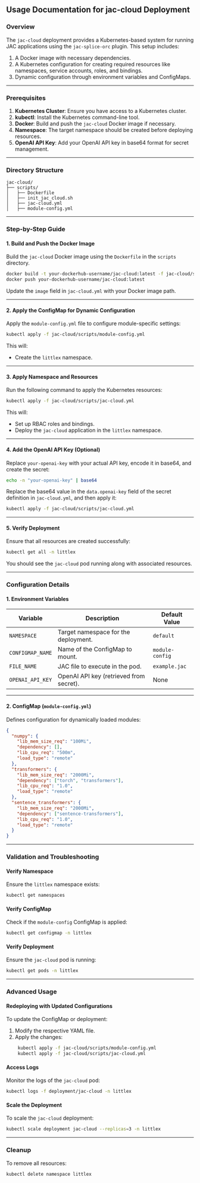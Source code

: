 ## Usage Documentation for jac-cloud Deployment

### Overview
The `jac-cloud` deployment provides a Kubernetes-based system for running JAC applications using the `jac-splice-orc` plugin. This setup includes:
1. A Docker image with necessary dependencies.
2. A Kubernetes configuration for creating required resources like namespaces, service accounts, roles, and bindings.
3. Dynamic configuration through environment variables and ConfigMaps.

---

### Prerequisites
1. **Kubernetes Cluster**: Ensure you have access to a Kubernetes cluster.
2. **kubectl**: Install the Kubernetes command-line tool.
3. **Docker**: Build and push the `jac-cloud` Docker image if necessary.
4. **Namespace**: The target namespace should be created before deploying resources.
5. **OpenAI API Key**: Add your OpenAI API key in base64 format for secret management.

---

### Directory Structure
```
jac-cloud/
├── scripts/
│   ├── Dockerfile
│   ├── init_jac_cloud.sh
│   ├── jac-cloud.yml
│   ├── module-config.yml
```

---

### Step-by-Step Guide

#### 1. Build and Push the Docker Image
Build the `jac-cloud` Docker image using the `Dockerfile` in the `scripts` directory.

```bash
docker build -t your-dockerhub-username/jac-cloud:latest -f jac-cloud/scripts/Dockerfile .
docker push your-dockerhub-username/jac-cloud:latest
```

Update the `image` field in `jac-cloud.yml` with your Docker image path.

---
#### 2. Apply the ConfigMap for Dynamic Configuration
Apply the `module-config.yml` file to configure module-specific settings:

```bash
kubectl apply -f jac-cloud/scripts/module-config.yml
```
This will:
- Create the `littlex` namespace.

---

#### 3. Apply Namespace and Resources
Run the following command to  apply the Kubernetes resources:

```bash
kubectl apply -f jac-cloud/scripts/jac-cloud.yml
```

This will:
- Set up RBAC roles and bindings.
- Deploy the `jac-cloud` application in the `littlex` namespace.

---

#### 4. Add the OpenAI API Key (Optional)
Replace `your-openai-key` with your actual API key, encode it in base64, and create the secret:

```bash
echo -n "your-openai-key" | base64
```

Replace the base64 value in the `data.openai-key` field of the secret definition in `jac-cloud.yml`, and then apply it:

```bash
kubectl apply -f jac-cloud/scripts/jac-cloud.yml
```

---

#### 5. Verify Deployment
Ensure that all resources are created successfully:

```bash
kubectl get all -n littlex
```

You should see the `jac-cloud` pod running along with associated resources.

---

### Configuration Details

#### 1. Environment Variables
| Variable          | Description                              | Default Value |
|--------------------|------------------------------------------|---------------|
| `NAMESPACE`        | Target namespace for the deployment.    | `default`     |
| `CONFIGMAP_NAME`   | Name of the ConfigMap to mount.          | `module-config` |
| `FILE_NAME`        | JAC file to execute in the pod.          | `example.jac` |
| `OPENAI_API_KEY`   | OpenAI API key (retrieved from secret).  | None          |

---

#### 2. ConfigMap (`module-config.yml`)
Defines configuration for dynamically loaded modules:

```json
{
  "numpy": {
    "lib_mem_size_req": "100Mi",
    "dependency": [],
    "lib_cpu_req": "500m",
    "load_type": "remote"
  },
  "transformers": {
    "lib_mem_size_req": "2000Mi",
    "dependency": ["torch", "transformers"],
    "lib_cpu_req": "1.0",
    "load_type": "remote"
  },
  "sentence_transformers": {
    "lib_mem_size_req": "2000Mi",
    "dependency": ["sentence-transformers"],
    "lib_cpu_req": "1.0",
    "load_type": "remote"
  }
}
```

---

### Validation and Troubleshooting

#### Verify Namespace
Ensure the `littlex` namespace exists:
```bash
kubectl get namespaces
```

#### Verify ConfigMap
Check if the `module-config` ConfigMap is applied:
```bash
kubectl get configmap -n littlex
```

#### Verify Deployment
Ensure the `jac-cloud` pod is running:
```bash
kubectl get pods -n littlex
```

---

### Advanced Usage

#### Redeploying with Updated Configurations
To update the ConfigMap or deployment:
1. Modify the respective YAML file.
2. Apply the changes:
   ```bash
    kubectl apply -f jac-cloud/scripts/module-config.yml
    kubectl apply -f jac-cloud/scripts/jac-cloud.yml
   ```

#### Access Logs
Monitor the logs of the `jac-cloud` pod:
```bash
kubectl logs -f deployment/jac-cloud -n littlex
```

#### Scale the Deployment
To scale the `jac-cloud` deployment:
```bash
kubectl scale deployment jac-cloud --replicas=3 -n littlex
```

---

### Cleanup
To remove all resources:
```bash
kubectl delete namespace littlex
```
